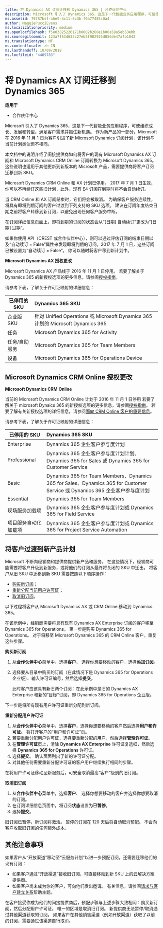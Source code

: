```yaml
---
title: 将 Dynamics AX 订阅迁移到 Dynamics 365 | 合作伙伴中心
description: Microsoft 引入了 Dynamics 365，这是下一代智能业务应用程序，可使组织成长、发展和转型，满足客户需求并抓住新机遇。
ms.assetid: 79787bef-a6e9-4c11-8c3b-f0a77485c0a4
author: MaggiePucciEvans
ms.localizationpriority: medium
ms.openlocfilehash: f5e03825226171b8002b260e1b00a59a5eb53ebb
ms.sourcegitcommit: 123a7f53d633c27eb5f982926d856de47afb1042
ms.translationtype: MT
ms.contentlocale: zh-CN
ms.lasthandoff: 10/09/2018
ms.locfileid: "4489783"
---
```

# <a name="migrate-dynamics-ax-subscriptions-to-dynamics-365"></a>将 Dynamics AX 订阅迁移到 Dynamics 365

**适用于**

-  合作伙伴中心

Microsoft 引入了 Dynamics 365，这是下一代智能业务应用程序，可使组织成长、发展和转型，满足客户需求并抓住新机遇。 作为新产品的一部分，Microsoft 在 2016 年 11 月 1 日为客户引进了新 Microsoft Dynamics 订阅计划，该计划与当前计划类似但不相同。

本文档中的说明介绍了间接提供商如何将客户的现有 Microsoft Dynamics AX 订阅和 Microsoft Dymanics CRM Online 订阅转换为 Microsoft Dynamics 365。 这些说明也适用于其他更新到新版本的 Microsoft 产品，需要提供商将客户订阅迁移到新 SKU。

Microsoft Dynamics CRM Online 和 AX 计划已停用。  2017 年 7 月 1 日生效，你可以不再续订这些旧计划，此外，现有 E4 订阅在到期时将不会自动续订。

当 CRM Online 和 AX 订阅结束时，它们将会被取消。 为确保客户服务连续性，将具有即将到期订阅的客户过渡到下列支持的 SKU 选项。 建议在订阅年度结束日期之前将客户转移到新订阅，以避免出现任何客户服务中断。 

在订阅详细信息页面上，即将到期的订阅的状态会从“[日期] 自动续订”更改为“[日期] 过期”。 

如果你使用 API（CREST 或合作伙伴中心），则可以通过评估订阅的结束日期以及“自动续订 = False”属性来发现即将到期的订阅。2017 年 7 月 1 日，这些订阅已被设置为“自动续订 = False”。 你可以随时将客户移到新计划中。 

**Microsoft Dynamics AX 授权更改**

Microsoft Dynamics AX 产品线于 2016 年 11 月 1 日停用。 若要了解关于 Dynamics 365 的新授权选项的更多信息，请参阅[授权指南](http://download.microsoft.com/documents/dynamics/pricing/Dynamics_365_Enterprise_edition_Licensing_Guide.pdf)。

 请参考下表，了解关于许可证映射的详细信息：

|**已停用的 SKU**   |**Dynamics 365 SKU**   |
|-------------------|:----------------------|
|企业版 SKU|针对 Unified Operations 或 Microsoft Dynamics 365 计划的 Microsoft Dynamics 365 |
|任务|Microsoft Dynamics 365 for Activity
|任务/自助服务|Microsoft Dynamics 365 for Team Members|
|设备|Microsoft Dynamics 365 for Operations Device|

## <a name="microsoft-dynamics-crm-online-licensing-changes"></a>Microsoft Dynamics CRM Online 授权更改 

**Microsoft Dynamics CRM Online**

当前的 Microsoft Dynamics CRM Online 计划于 2016 年 11 月 1 日停用 若要了解关于 microsoft Dynaics 365 的新授权选项的更多信息，请参阅[授权指南](http://download.microsoft.com/documents/dynamics/pricing/Dynamics_365_Enterprise_edition_Licensing_Guide.pdf)。 若要了解有关新授权选项的详细信息，请参阅[面向 CRM Online 客户的重要信息](https://go.microsoft.com/fwlink/?linkid=831667)。

请参考下表，了解关于许可证映射的详细信息：

|**已停用的 SKU**   |**Dynamics 365 SKU**   |
|-------------------|:----------------------|
|Enterprise|Dynamics 365 企业客户参与度计划 |
|Professional|Dynamics 365 企业客户参与度计划计划、Dynamics 365 for Sales 或 Dynamics 365 for Customer Service|
|Basic|Dynamics 365 for Team Members、Dynamics 365 for Sales、Dynamics 365 for Customer Service 或 Dynamics 365 企业客户参与度计划|
|Essential|Dynamics 365 for Team Members|
|现场服务加载项|Dynamics 365 企业客户参与度计划或 Dynamics 365 for Field Service|
|项目服务自动化加载项|Dynamics 365 企业客户参与度计划或 Dynamics 365 for Project Service Automation|



## <a name="transition-customers-to-new-product-plans"></a>将客户过渡到新产品计划


Microsoft 不断向经销商和提供商提供新产品和服务。 在这些情况下，经销商可能需要将客户升级到新服务，或将他们的订阅从最终将关闭的 SKU 中迁出。 将客户从旧 SKU 中迁移到新 SKU 需要按照以下顺序操作：

-   [购买新订阅](#manual-subscription-migration-purchasenewsubsc)；
-   [重新分配当前用户许可证](#manual-subscription-migration-reassignlicenses)；
-   [取消旧订阅](#manual-subscription-migration-cancelsubscriptions)。

以下过程将客户从 Microsoft Dynamics AX 或 CRM Online 移动到 Dynamics 365。

在该示例中，经销商需要将具有现有 Dynamics AX Enterprise 订阅的客户移至 Dynamics 365 for Operations。 第一步是购买 Dynamics 365 for Operations。  对于将移至 Microsoft Dynamics 365 的 CRM Online 客户，重复这些步骤。

<a href="" id="purchasenewsubsc"></a>

**购买新订阅**

1.  从**合作伙伴中心**菜单中，选择**客户**、 选择你想要移动的客户，选择**添加订阅**。
2.  选择要从目录中购买的订阅（在此情况下是 Dynamics 365 for Operations 企业版）、输入许可证编号，然后选择**提交**。

    此时客户应该具有新旧两个订阅：在此示例中是旧的 Dynamics AX Enterprise 和新的“目标”订阅，即 Dynamics 365 for Operations 企业版。

<a href="" id="reassignlicenses"></a>下一步是将所有现有用户许可证重新分配到新订阅。

**重新分配用户许可证**

1.  从**合作伙伴中心**菜单中，选择**客户**，选择你想要移动的客户然后选择**用户和许可证**。 将打开客户的“用户和许可证”页。
2.  若要重新分配用户许可证，选择要重新分配的用户，然后选择**管理许可证**。
3.  在**管理许可证**页上，清除 **Dynamics AX Enterprise** 许可证复选框，然后选择 **Dynamics 365 for Operations** 许可证。
4.  选择**提交**。 确认页面列出了新的许可证分配。
5.  对其他任何需要重新分配许可证的客户用户继续执行相同的步骤。

<a href="" id="cancelsubscriptions"></a>在将用户许可证移动至新服务后，可安全取消最高“客户”级别的旧订阅。

**取消旧订阅**

1.  从**合作伙伴中心**菜单中，选择**客户**、 选择你想要移动的客户并选择你想要取消的订阅。
2.  在订阅详细信息页面中，将订阅**状态**设置为**已暂停**。
3.  选择**提交**。

旧订阅已暂停，新订阅将激活。 暂停的订阅在 120 天后将自动取消预配。 不会向客户收取旧订阅的任何额外成本。

## <a name="additional-considerations"></a>其他注意事项


如果客户从“开放渠道”移动至“云服务计划”以进一步预配订阅，还需要迁移他们的现有订阅：

-   如果客户通过“开放渠道”接收旧订阅，可直接移动到新 SKU 上的云解决方案提供商。
-   如果客户尚未成为你的客户，可向他们发出邀请。 有关信息，请参阅[请求与客户建立关系](https://msdn.microsoft.com/en-us/library/partnercenter/mt750320.aspx)帮助主题。

在客户接受你成为他们的间接提供商后，预配步骤与上述步骤大致相同：购买新订阅，然后分配用户许可证。 唯一的区域是取消旧订阅。 新提供商无法暂停/取消通过其他渠道获取的订阅。 如果客户在其他销售渠道（例如开放渠道）获取了以前的订阅，需要通过该渠道自行取消。

 

 



